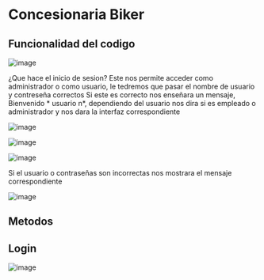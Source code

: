 # Concesionaria Biker
## Funcionalidad del codigo
![image](https://github.com/user-attachments/assets/863207c1-2919-4a3a-9103-a5731e34cdb4)

¿Que hace el inicio de sesion?
Este nos permite acceder como administrador o como usuario, le tedremos que pasar el nombre de usuario y contreseña correctos
Si este es correcto nos enseñara un mensaje, Bienvenido * usuario n*, dependiendo del usuario nos dira si es empleado o administrador y nos dara la interfaz correspondiente


![image](https://github.com/user-attachments/assets/238c1811-8abe-46fe-bb54-9fb38c132f8a)


![image](https://github.com/user-attachments/assets/1bf2c562-ecce-469e-9c74-677fe5900cff)


![image](https://github.com/user-attachments/assets/e3e64184-903e-4d2d-9193-98e06a8d6905)


Si el usuario o contraseñas son incorrectas nos mostrara el mensaje correspondiente

![image](https://github.com/user-attachments/assets/78f81ac6-faba-416b-822b-7e597bc5d0ee)

## Metodos
## Login
![image](https://github.com/user-attachments/assets/fd1c20a7-43a5-4ac3-8a6b-042eca2a9ad8)
